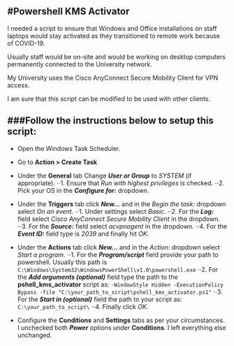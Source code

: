 #Powershell KMS Activator
---

I needed a script to ensure that Windows and Office installations on staff laptops
would stay activated as they transitioned to remote work because of COVID-19.

Usually staff would be on-site and would be working on desktop computers permanently 
connected to the University network.

My University uses the Cisco AnyConnect Secure Mobility Client for VPN access.

I am sure that this script can be modified to be used with other clients.


###Follow the instructions below to setup this script:
---

+ Open the Windows Task Scheduler.
+ Go to **Action > Create Task**
+ Under the **General** tab Change ***User or Group*** to *SYSTEM* (if appropriate).
⋅⋅1. Ensure that *Run with highest privileges* is checked.
⋅⋅2. Pick your OS in the ***Configure for:*** dropdown.

+ Under the **Triggers** tab click ***New...*** and in the *Begin the task:* dropdown select *On an event*.
⋅⋅1. Under settings select *Basic*.
⋅⋅2. For the ***Log:*** field select *Cisco AnyConnect Secure Mobility Client* in the dropdown.
⋅⋅3. For the ***Source:*** field select *acvpnagent* in the dropdown.
⋅⋅4. For the ***Event ID:*** field type is *2039* and finally hit *OK*.

+ Under the **Actions** tab click ***New...*** and in the *Action:* dropdown select *Start a program*.
⋅⋅1. For the ***Program/script*** field provide your path to powershell. Usually this path is `C:\Windows\System32\WindowsPowerShell\v1.0\powershell.exe`
⋅⋅2. For the ***Add arguments (optional)*** field type the path to the **pshell_kms_activator** script as: `-WindowStyle Hidden -ExecutionPolicy Bypass -file "C:\your_path_to_script\pshell_kms_activator.ps1"`
⋅⋅3. For the ***Start in (optional)*** field the path to your script as: `C:\your_path_to_script\`
⋅⋅4. Finally click *OK*.

+ Configure the **Conditions** and **Settings** tabs as per your circumstances. I unchecked both ***Power*** options under
   **Conditions**. I left everything else unchanged.
